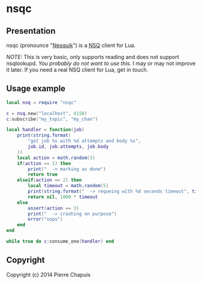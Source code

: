 # nsqc

## Presentation

nsqc (pronounce "[Nesquik](http://northdallasgazette.com/wordpress/wp-content/uploads/2012/11/2f561c70a67f88377c3abbf041edbc72.jpg)") is a [NSQ](http://nsq.io/) client for Lua.

*NOTE:* This is very basic, only supports reading and does not support nsqlookupd. *You probably do not want to use this.* I may or may not improve it later. If you need a real NSQ client for Lua, get in touch.

## Usage example

```lua
local nsq = require "nsqc"

c = nsq.new("localhost", 4150)
c:subscribe("my_topic", "my_chan")

local handler = function(job)
    print(string.format(
        "got job %s with %d attempts and body %s",
        job.id, job.attempts, job.body
    ))
    local action = math.random(3)
    if(action == 1) then
        print("  -> marking as done")
        return true
    elseif(action == 2) then
        local timeout = math.random(5)
        print(string.format("  -> requeing with %d seconds timeout", timeout))
        return nil, 1000 * timeout
    else
        assert(action == 3)
        print("  -> crashing on purpose")
        error("oops")
    end
end

while true do c:consume_one(handler) end
```

## Copyright

Copyright (c) 2014 Pierre Chapuis
